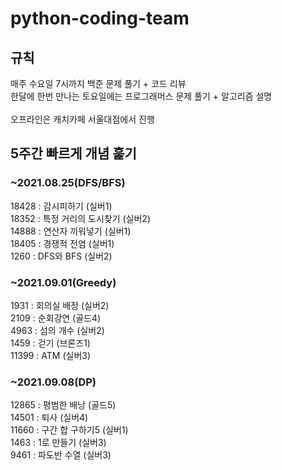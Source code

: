 # python-coding-team

## 규칙
매주 수요일 7시까지 백준 문제 풀기 + 코드 리뷰<br>
한달에 한번 만나는 토요일에는 프로그래머스 문제 풀기 + 알고리즘 설명<br>
<br>
오프라인은 캐치카페 서울대점에서 진행<br>

## 5주간 빠르게 개념 훑기

### ~2021.08.25(DFS/BFS)
18428 : 감시피하기 (실버1) <br>
18352 : 특정 거리의 도시찾기 (실버2) <br>
14888 : 연산자 끼워넣기 (실버1) <br>
18405 : 경쟁적 전염 (실버1) <br>
1260 : DFS와 BFS (실버2) <br>

### ~2021.09.01(Greedy)
1931 : 회의실 배정 (실버2) <br>
2109 : 순회강연 (골드4) <br>
4963 : 섬의 개수 (실버2) <br>
1459 : 걷기 (브론즈1) <br>
11399 : ATM (실버3) <br>

### ~2021.09.08(DP)
12865 : 평범한 배낭 (골드5) <br>
14501 : 퇴사 (실버4) <br>
11660 : 구간 합 구하기5 (실버1) <br>
1463 : 1로 만들기 (실버3) <br>
9461 : 파도반 수열 (실버3) <br>
